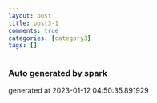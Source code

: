 ```yaml
---
layout: post
title: post3-1
comments: true
categories: [category3]
tags: []
---
```


### Auto generated by spark
generated at 2023-01-12 04:50:35.891929
